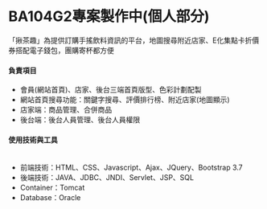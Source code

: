 <h1>BA104G2專案製作中(個人部分)</h1>

<p>「揪茶趣」為提供訂購手搖飲料資訊的平台，地圖搜尋附近店家、E化集點卡折價券搭配電子錢包，團購寄杯都方便</p>

<h4>負責項目</h4>
<ul>
  <li>會員(網站首頁)、店家、後台三端首頁版型、色彩計劃配製</li>
  <li>網站首頁搜尋功能：關鍵字搜尋、評價排行榜、附近店家(地圖顯示)</li>
  <li>店家端：商品管理、合併商品</li>
  <li>後台端：後台人員管理、後台人員權限</li>
</ul>

<h4>使用技術與工具</h4>
<ul>
  <li>前端技術：HTML、CSS、Javascript、Ajax、JQuery、Bootstrap 3.7 </li>
  <li>後端技術：JAVA、JDBC、JNDI、Servlet、JSP、SQL</li>
  <li>Container：Tomcat</li>
  <li>Database：Oracle</li>
</ul>
